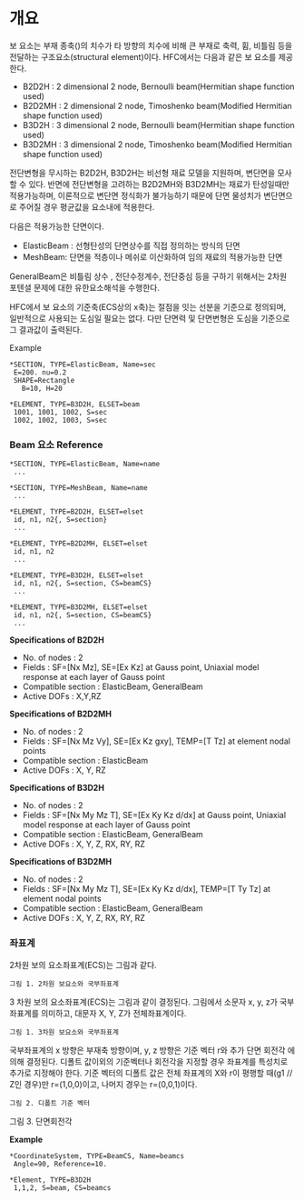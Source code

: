 # 개요

보 요소는 부재 종축()의 치수가 타 방향의 치수에 비해 큰 부재로 축력, 휨, 비틀림 등을 전달하는 구조요소(structural element)이다. HFC에서는 다음과 같은 보 요소를 제공한다. 

- B2D2H : 2 dimensional 2 node, Bernoulli beam(Hermitian shape function used)
- B2D2MH : 2 dimensional 2 node, Timoshenko beam(Modified Hermitian shape function used) 
- B3D2H : 3 dimensional 2 node, Bernoulli beam(Hermitian shape function used)
- B3D2MH : 3 dimensional 2 node, Timoshenko beam(Modified Hermitian shape function used) 

전단변형을 무시하는 B2D2H, B3D2H는 비선형 재료 모델을 지원하며, 변단면을 모사할 수 있다. 반면에 전단변형을 고려하는 B2D2MH와 B3D2MH는 재료가 탄성일때만 적용가능하며, 이론적으로 변단면 정식화가 불가능하기 때문에 단면 물성치가 변단면으로 주어질 경우 평균값을 요소내에 적용한다. 

다음은 적용가능한 단면이다. 

- ElasticBeam : 선형탄성의 단면상수를 직접 정의하는 방식의 단면
- MeshBeam: 단면을 적층이나 메쉬로 이산화하여 임의 재료의 적용가능한 단면

GeneralBeam은 비틀림 상수 , 전단수정계수, 전단중심 등을 구하기 위해서는 2차원 포텐셜 문제에 대한 유한요소해석을 수행한다. 

HFC에서 보 요소의 기준축(ECS상의 x축)는 절점을 잇는 선분을 기준으로 정의되며, 일반적으로 사용되는 도심일 필요는 없다. 다만 단면력 및 단면변형은 도심을 기준으로 그 결과값이 출력된다. 


Example
```
*SECTION, TYPE=ElasticBeam, Name=sec
 E=200. nu=0.2
 SHAPE=Rectangle
   B=10, H=20

*ELEMENT, TYPE=B3D2H, ELSET=beam
 1001, 1001, 1002, S=sec
 1002, 1002, 1003, S=sec
```

### Beam 요소 Reference
```
*SECTION, TYPE=ElasticBeam, Name=name
 ...

*SECTION, TYPE=MeshBeam, Name=name
 ...

*ELEMENT, TYPE=B2D2H, ELSET=elset
 id, n1, n2{, S=section}
 ...

*ELEMENT, TYPE=B2D2MH, ELSET=elset
 id, n1, n2
 ...

*ELEMENT, TYPE=B3D2H, ELSET=elset
 id, n1, n2{, S=section, CS=beamCS}
 ...

*ELEMENT, TYPE=B3D2MH, ELSET=elset
 id, n1, n2{, S=section, CS=beamCS}
 ...
```

__Specifications of B2D2H__

- No. of nodes : 2
- Fields : SF=[Nx Mz], SE=[Ex Kz] at Gauss point, Uniaxial model response at each layer of Gauss point
- Compatible section : ElasticBeam, GeneralBeam
- Active DOFs :  X,Y,RZ

__Specifications of B2D2MH__

- No. of nodes : 2
- Fields : SF=[Nx Mz Vy], SE=[Ex Kz gxy], TEMP=[T Tz] at element nodal points
- Compatible section : ElasticBeam
- Active DOFs :  X, Y, RZ

__Specifications of B3D2H__

- No. of nodes : 2
- Fields : SF=[Nx My Mz T], SE=[Ex Ky Kz d/dx] at Gauss point, Uniaxial model response at each layer of Gauss point
- Compatible section : ElasticBeam, GeneralBeam
- Active DOFs : X, Y, Z, RX, RY, RZ

__Specifications of B3D2MH__

- No. of nodes : 2
- Fields : SF=[Nx My Mz T], SE=[Ex Ky Kz d/dx], TEMP=[T Ty Tz] at element nodal points
- Compatible section : ElasticBeam, GeneralBeam
- Active DOFs : X, Y, Z, RX, RY, RZ




### 좌표계
2차원 보의 요소좌표계(ECS)는 그림과 같다. 

`그림 1. 2차원 보요소와 국부좌표계`

3 차원 보의 요소좌표계(ECS)는 그림과 같이 결정된다. 그림에서 소문자 x, y, z가 국부좌표계를 의미하고, 대문자 X, Y, Z가 전체좌표계이다. 

`그림 1. 3차원 보요소와 국부좌표계`

국부좌표계의 x 방향은 부재축 방향이며, y, z 방향은 기준 벡터 r와 추가 단면 회전각 에 의해 결정된다. 디폴트 값이외의 기준벡터나 회전각을 지정할 경우 좌표계를 특성치로 추가로 지정해야 한다. 기준 벡터의 디폴트 값은 전체 좌표계의 X와 r이 평행할 때(g1 // Z인 경우)만 r=(1,0,0)이고, 나머지 경우는 r=(0,0,1)이다. 


`그림 2. 디폴트 기준 벡터`



그림 3. 단면회전각

__Example__
```
*CoordinateSystem, TYPE=BeamCS, Name=beamcs
 Angle=90, Reference=10.

*Element, TYPE=B3D2H
 1,1,2, S=beam, CS=beamcs
```





